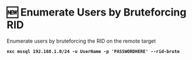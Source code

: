 # 🆕 Enumerate Users by Bruteforcing RID

Enumerate users by bruteforcing the RID on the remote target

<pre><code><strong>nxc mssql 192.168.1.0/24 -u UserName -p 'PASSWORDHERE' --rid-brute
</strong></code></pre>
